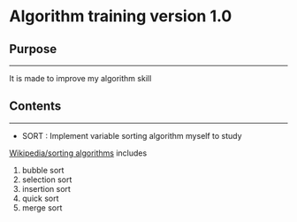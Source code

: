 Algorithm training version 1.0
==============================

## Purpose
-----------
It is made to improve my algorithm skill

## Contents
-----------
* SORT
: Implement variable sorting algorithm myself to study

[Wikipedia/sorting algorithms](https://ko.wikipedia.org/wiki/%EC%A0%95%EB%A0%AC_%EC%95%8C%EA%B3%A0%EB%A6%AC%EC%A6%98)
includes
1. bubble sort
2. selection sort
3. insertion sort
4. quick sort
5. merge sort

